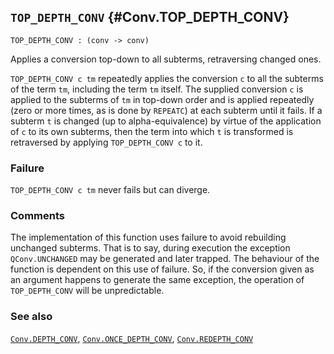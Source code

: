 ## `TOP_DEPTH_CONV` {#Conv.TOP_DEPTH_CONV}


```
TOP_DEPTH_CONV : (conv -> conv)
```



Applies a conversion top-down to all subterms, retraversing changed ones.


`TOP_DEPTH_CONV c tm` repeatedly applies the conversion `c` to all the subterms
of the term `tm`, including the term `tm` itself. The supplied conversion `c`
is applied to the subterms of `tm` in top-down order and is applied repeatedly
(zero or more times, as is done by `REPEATC`) at each subterm until it fails.
If a subterm `t` is changed (up to alpha-equivalence) by virtue of the
application of `c` to its own subterms, then the term into which `t` is
transformed is retraversed by applying `TOP_DEPTH_CONV c` to it.

### Failure

`TOP_DEPTH_CONV c tm` never fails but can diverge.

### Comments

The implementation of this function uses failure to avoid rebuilding
unchanged subterms. That is to say, during execution the exception
`QConv.UNCHANGED` may be generated and later trapped. The behaviour of
the function is dependent on this use of failure. So, if the
conversion given as an argument happens to generate the same
exception, the operation of `TOP_DEPTH_CONV` will be unpredictable.

### See also

[`Conv.DEPTH_CONV`](#Conv.DEPTH_CONV), [`Conv.ONCE_DEPTH_CONV`](#Conv.ONCE_DEPTH_CONV), [`Conv.REDEPTH_CONV`](#Conv.REDEPTH_CONV)

